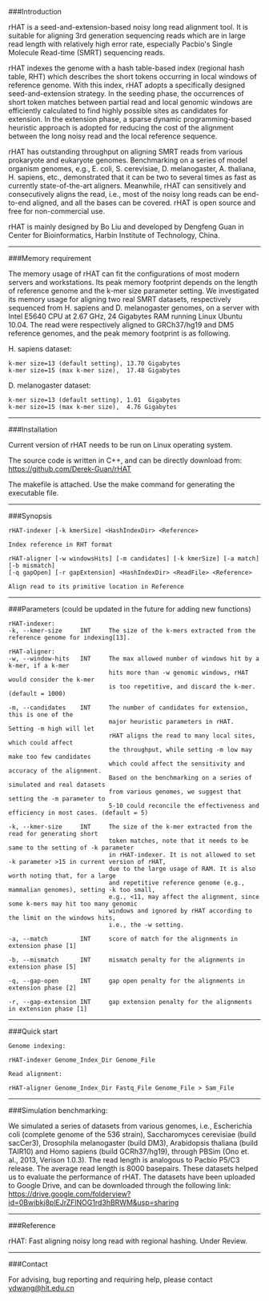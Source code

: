###Introduction

rHAT is a seed-and-extension-based noisy long read alignment tool. It is suitable for aligning 3rd generation sequencing reads which are in large read length with relatively high error rate, especially Pacbio's Single Molecule Read-time (SMRT) sequencing reads. 

rHAT indexes the genome with a hash table-based index (regional hash table, RHT) which describes the short tokens occurring in local windows of reference genome. With this index, rHAT adopts a specifically designed seed-and-extension strategy. In the seeding phase, the occurrences of short token matches between partial read and local genomic windows are efficiently calculated to find highly possible sites as candidates for extension. In the extension phase, a sparse dynamic programming-based heuristic approach is adopted for reducing the cost of the alignment between the long noisy read and the local reference sequence. 

rHAT has outstanding throughput on aligning SMRT reads from various prokaryote and eukaryote genomes. Benchmarking on a series of model organism genomes, e.g., E. coli, S. cerevisiae, D. melanogaster, A. thaliana, H. sapiens, etc., demonstrated that it can be two to several times as fast as currently state-of-the-art aligners. Meanwhile, rHAT can sensitively and consecutively aligns the read, i.e., most of the noisy long reads can be end-to-end aligned, and all the bases can be covered.
rHAT is open source and free for non-commercial use.

rHAT is mainly designed by Bo Liu and developed by Dengfeng Guan in Center for Bioinformatics, Harbin Institute of Technology, China.

---

###Memory requirement

The memory usage of rHAT can fit the configurations of most modern servers and workstations. Its peak memory footprint depends on the length of reference genome and the k-mer size parameter setting. We investigated its memory usage for aligning two real SMRT datasets, respectively sequenced from H. sapiens and D. melanogaster genomes, on a server with Intel E5640 CPU at 2.67 GHz, 24 Gigabytes RAM running Linux Ubuntu 10.04. The read were respectively aligned to GRCh37/hg19 and DM5 reference genomes, and the peak memory footprint is as following.

H. sapiens dataset:
```
k-mer size=13 (default setting), 13.70 Gigabytes 
k-mer size=15 (max k-mer size),  17.48 Gigabytes 
```

D. melanogaster dataset:
```
k-mer size=13 (default setting), 1.01  Gigabytes 
k-mer size=15 (max k-mer size),  4.76 Gigabytes 
```

---

###Installation

Current version of rHAT needs to be run on Linux operating system.

The source code is written in C++, and can be directly download from: https://github.com/Derek-Guan/rHAT

The makefile is attached. Use the make command for generating the executable file.

---

###Synopsis
```
rHAT-indexer [-k kmerSize] <HashIndexDir> <Reference>

Index reference in RHT format

rHAT-aligner [-w windowsHits] [-m candidates] [-k kmerSize] [-a match] [-b mismatch]
[-q gapOpen] [-r gapExtension] <HashIndexDir> <ReadFile> <Reference>

Align read to its primitive location in Reference
```

---

###Parameters (could be updated in the future for adding new functions)
```
rHAT-indexer:
-k, --kmer-size		INT		The size of the k-mers extracted from the reference genome for indexing[13].

rHAT-aligner:
-w, --window-hits	INT		The max allowed number of windows hit by a k-mer, if a k-mer 
                            hits more than -w genomic windows, rHAT would consider the k-mer 
                            is too repetitive, and discard the k-mer. (default = 1000)

-m, --candidates	INT		The number of candidates for extension, this is one of the 
                            major heuristic parameters in rHAT. Setting -m high will let 
                            rHAT aligns the read to many local sites, which could affect 
                            the throughput, while setting -m low may make too few candidates
                            which could affect the sensitivity and accuracy of the alignment. 
                            Based on the benchmarking on a series of simulated and real datasets 
                            from various genomes, we suggest that setting the -m parameter to 
                            5-10 could reconcile the effectiveness and efficiency in most cases. (default = 5)

-k, --kmer-size		INT		The size of the k-mer extracted from the read for generating short 
                            token matches, note that it needs to be same to the setting of -k parameter
                            in rHAT-indexer. It is not allowed to set -k parameter >15 in current version of rHAT,
                            due to the large usage of RAM. It is also worth noting that, for a large 
                            and repetitive reference genome (e.g., mammalian genomes), setting -k too small,
                            e.g., <11, may affect the alignment, since some k-mers may hit too many genomic 
                            windows and ignored by rHAT according to the limit on the windows hits, 
                            i.e., the -w setting. 

-a, --match		    INT		score of match for the alignments in extension phase [1]

-b, --mismatch		INT		mismatch penalty for the alignments in extension phase [5]

-q, --gap-open		INT		gap open penalty for the alignments in extension phase [2]

-r, --gap-extension	INT		gap extension penalty for the alignments in extension phase [1]
```

------------------------------------------------------------------------------------------------

###Quick start
```
Genome indexing:

rHAT-indexer Genome_Index_Dir Genome_File

Read alignment:

rHAT-aligner Genome_Index_Dir Fastq_File Genome_File > Sam_File
```
---

###Simulation benchmarking:

We simulated a series of datasets from various genomes, i.e., Escherichia coli (complete genome of the 536 strain), Saccharomyces cerevisiae (build sacCer3), Drosophila melanogaster (build DM3), Arabidopsis thaliana (build TAIR10) and Homo sapiens (build GCRh37/hg19), through PBSim (Ono et. al., 2013, Verison 1.0.3). The read length is analogous to Pacbio P5/C3 release. The average read length is 8000 basepairs. These datasets helped us to evaluate the performance of rHAT.
The datasets have been uploaded to Google Drive, and can be downloaded through the following link:
https://drive.google.com/folderview?id=0Bwibkj8plEJrZFlNOG1rd3hBRWM&usp=sharing

---

###Reference

rHAT: Fast aligning noisy long read with regional hashing. Under Review.

---

###Contact

For advising, bug reporting and requiring help, please contact ydwang@hit.edu.cn
